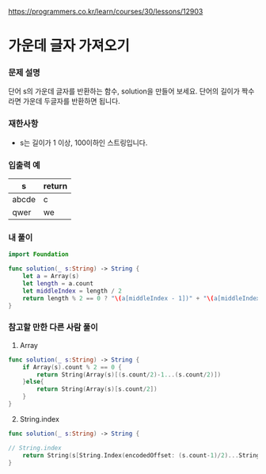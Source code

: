 https://programmers.co.kr/learn/courses/30/lessons/12903

# 가운데 글자 가져오기



### 문제 설명

단어 s의 가운데 글자를 반환하는 함수, solution을 만들어 보세요. 단어의 길이가 짝수라면 가운데 두글자를 반환하면 됩니다.

### 재한사항

- s는 길이가 1 이상, 100이하인 스트링입니다.

### 입출력 예

| s     | return |
| ----- | ------ |
| abcde | c      |
| qwer  | we     |


### 내 풀이

```swift
import Foundation

func solution(_ s:String) -> String {
    let a = Array(s)
    let length = a.count
    let middleIndex = length / 2
    return length % 2 == 0 ? "\(a[middleIndex - 1])" + "\(a[middleIndex])" : "\(a[middleIndex])"
}
```



### 참고할 만한 다른 사람 풀이

1. Array
```swift
func solution(_ s:String) -> String {
    if Array(s).count % 2 == 0 {
        return String(Array(s)[(s.count/2)-1...(s.count/2)])
    }else{
        return String(Array(s)[s.count/2])
    }
}
```

2. String.index
```swift
func solution(_ s:String) -> String {

// String.index
    return String(s[String.Index(encodedOffset: (s.count-1)/2)...String.Index(encodedOffset: s.count/2)])
}
```
